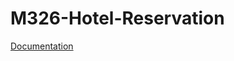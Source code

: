 # M326-Hotel-Reservation
[Documentation](https://tbzedu-my.sharepoint.com/:w:/g/personal/janna_esteban_edu_tbz_ch/EaTxgyIisvdGqD8NYs-qZTsBvSgkVqvwuztMZPA9P4g1rg?e=3N89hJ)
